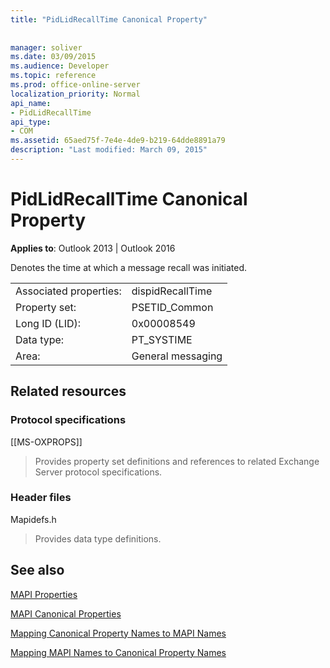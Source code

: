 ```yaml
---
title: "PidLidRecallTime Canonical Property"
 
 
manager: soliver
ms.date: 03/09/2015
ms.audience: Developer
ms.topic: reference
ms.prod: office-online-server
localization_priority: Normal
api_name:
- PidLidRecallTime
api_type:
- COM
ms.assetid: 65aed75f-7e4e-4de9-b219-64dde8891a79
description: "Last modified: March 09, 2015"
---
```


# PidLidRecallTime Canonical Property

  
  
**Applies to**: Outlook 2013 | Outlook 2016 
  
Denotes the time at which a message recall was initiated.
  
|||
|:-----|:-----|
|Associated properties:  <br/> |dispidRecallTime  <br/> |
|Property set:  <br/> |PSETID_Common  <br/> |
|Long ID (LID):  <br/> |0x00008549  <br/> |
|Data type:  <br/> |PT_SYSTIME  <br/> |
|Area:  <br/> |General messaging  <br/> |
   
## Related resources

### Protocol specifications

[[MS-OXPROPS]] 
  
> Provides property set definitions and references to related Exchange Server protocol specifications.
    
### Header files

Mapidefs.h
  
> Provides data type definitions.
    
## See also



[MAPI Properties](mapi-properties.md)
  
[MAPI Canonical Properties](mapi-canonical-properties.md)
  
[Mapping Canonical Property Names to MAPI Names](mapping-canonical-property-names-to-mapi-names.md)
  
[Mapping MAPI Names to Canonical Property Names](mapping-mapi-names-to-canonical-property-names.md)

